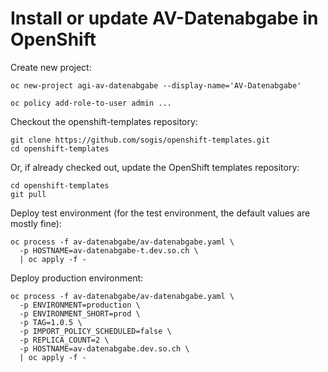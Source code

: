 # Install or update AV-Datenabgabe in OpenShift

Create new project:

```
oc new-project agi-av-datenabgabe --display-name='AV-Datenabgabe'

oc policy add-role-to-user admin ...
```

Checkout the openshift-templates repository:

```
git clone https://github.com/sogis/openshift-templates.git
cd openshift-templates
```

Or, if already checked out, update the OpenShift templates repository:

```
cd openshift-templates
git pull
```

Deploy test environment (for the test environment, the default values are mostly fine):

```
oc process -f av-datenabgabe/av-datenabgabe.yaml \
  -p HOSTNAME=av-datenabgabe-t.dev.so.ch \
  | oc apply -f -
```

Deploy production environment:

```
oc process -f av-datenabgabe/av-datenabgabe.yaml \
  -p ENVIRONMENT=production \
  -p ENVIRONMENT_SHORT=prod \
  -p TAG=1.0.5 \
  -p IMPORT_POLICY_SCHEDULED=false \
  -p REPLICA_COUNT=2 \
  -p HOSTNAME=av-datenabgabe.dev.so.ch \
  | oc apply -f -
```

